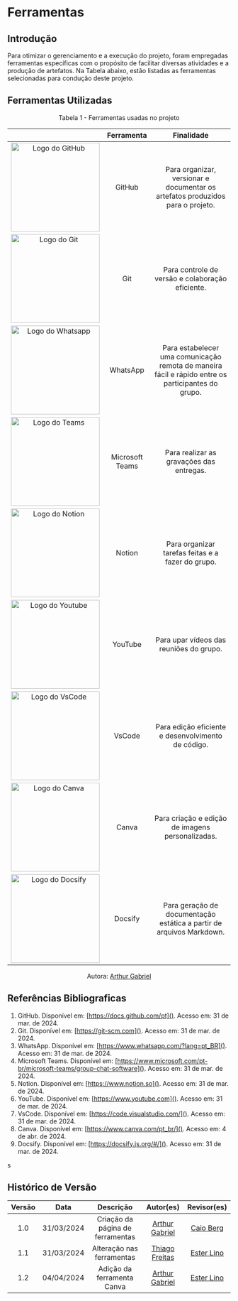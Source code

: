 # Ferramentas

## Introdução

Para otimizar o gerenciamento e a execução do projeto, foram empregadas ferramentas específicas com o propósito de facilitar diversas atividades e a produção de artefatos. Na Tabela abaixo, estão listadas as ferramentas selecionadas para condução deste projeto.

## Ferramentas Utilizadas

<figcaption align="center">Tabela 1 - Ferramentas usadas no projeto</figcaption>

|                                                                                    |   Ferramenta    |                                                               Finalidade                                                                |
| :--------------------------------------------------------------------------------: | :-------------: | :-------------------------------------------------------------------------------------------------------------------------------------: |
| <img src="assets/github.png" alt="Logo do GitHub" width="200"/>                    | GitHub          | Para organizar, versionar e documentar os artefatos produzidos para o projeto.                                                          |
| <img src="assets/git.png" alt="Logo do Git" width="200"/>                          | Git             | Para controle de versão e colaboração eficiente.                                                                                        |
| <img src="assets/whatsapp.png" alt="Logo do Whatsapp" width="200"/>                | WhatsApp        | Para estabelecer uma comunicação remota de maneira fácil e rápido entre os participantes do grupo.                                      |
| <img src="assets/teams.png" alt="Logo do Teams" width="200"/>                      | Microsoft Teams | Para realizar as gravações das entregas.                                                                                                |
| <img src="assets/notion.png" alt="Logo do Notion" width="200"/>                    | Notion          | Para organizar tarefas feitas e a fazer do grupo.                                                                                       |
| <img src="assets/youtube.png" alt="Logo do Youtube" width="200"/>                  | YouTube         | Para upar vídeos das reuniões do grupo.                                                                                                 |
| <img src="assets/vscode.png" alt="Logo do VsCode" width="200"/>                    | VsCode          | Para edição eficiente e desenvolvimento de código.                                                                                      |
| <img src="assets/canva.svg" alt="Logo do Canva" width="200"/>                      | Canva           | Para criação e edição de imagens personalizadas.                                                                                        |
| <img src="assets/docsify.png" alt="Logo do Docsify" width="200"/>                  | Docsify         | Para geração de documentação estática a partir de arquivos Markdown.                                                                    |

<figcaption align="center">Autora: <a href="https://github.com/ArthurGabrieel">Arthur Gabriel</a></figcaption>

## Referências Bibliograficas
1. GitHub. Disponível em: [https://docs.github.com/pt](). Acesso em: 31 de mar. de 2024.
2. Git. Disponível em: [https://git-scm.com](). Acesso em: 31 de mar. de 2024.
3. WhatsApp. Disponível em: [https://www.whatsapp.com/?lang=pt_BR](). Acesso em: 31 de mar. de 2024.
4. Microsoft Teams. Disponível em: [https://www.microsoft.com/pt-br/microsoft-teams/group-chat-software](). Acesso em: 31 de mar. de 2024.
5. Notion. Disponível em: [https://www.notion.so](). Acesso em: 31 de mar. de 2024.
6. YouTube. Disponível em: [https://www.youtube.com](). Acesso em: 31 de mar. de 2024.
7. VsCode. Disponível em: [https://code.visualstudio.com/](). Acesso em: 31 de mar. de 2024.
8. Canva. Disponível em: [https://www.canva.com/pt_br/](). Acesso em: 4 de abr. de 2024.
9. Docsify. Disponível em: [https://docsify.js.org/#/](). Acesso em: 31 de mar. de 2024.

s
## Histórico de Versão

| Versão |    Data    |                      Descrição                      |      Autor(es)      | Revisor(es)  |
| :----: | :--------: | :-------------------------------------------------: | :-----------------: | :----------: |
|  1.0   | 31/03/2024 | Criação da página de ferramentas | [Arthur Gabriel](https://github.com/ArthurGabrieel) | [Caio Berg](https://github.com/Caio-bergbjj) |
|  1.1   | 31/03/2024 | Alteração nas ferramentas        | [Thiago Freitas](https://github.com/thiagorfreitas) | [Ester Lino](https://github.com/esteerlino)  |
|  1.2   | 04/04/2024 | Adição da ferramenta Canva       | [Arthur Gabriel](https://github.com/ArthurGabrieel) | [Ester Lino](https://github.com/esteerlino)  |
